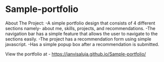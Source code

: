 # Sample-portfolio

About The Project:
-A simple portfolio design that consists of 4 different sections namely- about me, skills, projects, and recommendations.
-The navigation bar has a simple feature that allows the user to navigate to the sections easily.
-The project has a recommendation form using simple javascript.
-Has a simple popup box after a recommendation is submitted.

View the portfolio at - https://janvisaluja.github.io/Sample-portfolio/
